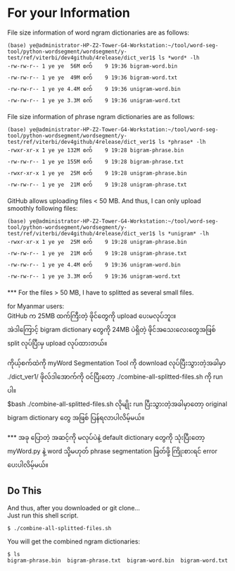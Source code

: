 # For your Information

File size information of word ngram dictionaries are as follows:
```
(base) ye@administrator-HP-Z2-Tower-G4-Workstation:~/tool/word-seg-tool/python-wordsegment/wordsegment/y-test/ref/viterbi/dev4github/4release/dict_ver1$ ls *word* -lh
-rw-rw-r-- 1 ye ye  56M စက်    9 19:36 bigram-word.bin
-rw-rw-r-- 1 ye ye  49M စက်    9 19:36 bigram-word.txt
-rw-rw-r-- 1 ye ye 4.4M စက်    9 19:36 unigram-word.bin
-rw-rw-r-- 1 ye ye 3.3M စက်    9 19:36 unigram-word.txt
```

File size information of phrase ngram dictionaries are as follows:
```
(base) ye@administrator-HP-Z2-Tower-G4-Workstation:~/tool/word-seg-tool/python-wordsegment/wordsegment/y-test/ref/viterbi/dev4github/4release/dict_ver1$ ls *phrase* -lh
-rwxr-xr-x 1 ye ye 132M စက်    9 19:28 bigram-phrase.bin
-rw-rw-r-- 1 ye ye 155M စက်    9 19:28 bigram-phrase.txt
-rwxr-xr-x 1 ye ye  25M စက်    9 19:28 unigram-phrase.bin
-rw-rw-r-- 1 ye ye  21M စက်    9 19:28 unigram-phrase.txt
```

GitHub allows uploading files < 50 MB.
And thus, I can only upload smoothly following files:

```
(base) ye@administrator-HP-Z2-Tower-G4-Workstation:~/tool/word-seg-tool/python-wordsegment/wordsegment/y-test/ref/viterbi/dev4github/4release/dict_ver1$ ls *unigram* -lh
-rwxr-xr-x 1 ye ye  25M စက်    9 19:28 unigram-phrase.bin
-rw-rw-r-- 1 ye ye  21M စက်    9 19:28 unigram-phrase.txt
-rw-rw-r-- 1 ye ye 4.4M စက်    9 19:36 unigram-word.bin
-rw-rw-r-- 1 ye ye 3.3M စက်    9 19:36 unigram-word.txt
```

*** For the files > 50 MB, I have to splitted as several small files.  

for Myanmar users:  
GitHub က 25MB ထက်ကြီးတဲ့ ဖိုင်တွေကို upload ပေးမလုပ်ဘူး။  
အဲဒါကြောင့် bigram dictionary တွေကို 24MB ပဲရှိတဲ့ ဖိုင်အသေးလေးတွေအဖြစ် split လုပ်ပြီးမှ upload လုပ်ထားတယ်။  

ကိုယ့်စက်ထဲကို myWord Segmentation Tool ကို download လုပ်ပြီးသွားတဲ့အခါမှာ ./dict_ver1/ ဖိုလ်ဒါအောက်ကို ဝင်ပြီးတော့ ./combine-all-splitted-files.sh ကို run ပါ။  
$bash ./combine-all-splitted-files.sh လိုမျိုး run ပြီးသွားတဲ့အခါမှာတော့ original bigram dictionary တွေ အဖြစ် ပြန်ရလာပါလိမ့်မယ်။  

*** အခု ပြောတဲ့ အဆင့်ကို မလုပ်ပဲနဲ့ default dictionary တွေကို သုံးပြီးတော့ myWord.py နဲ့ word သို့မဟုတ် phrase segmentation ဖြတ်ဖို့ ကြိုးစားရင် error ပေးပါလိမ့်မယ်။

## Do This

And thus, after you downloaded or git clone...  
Just run this shell script.  
```
$ ./combine-all-splitted-files.sh 
```

You will get the combined ngram dictionaries:  

```
$ ls
bigram-phrase.bin  bigram-phrase.txt  bigram-word.bin  bigram-word.txt
```

